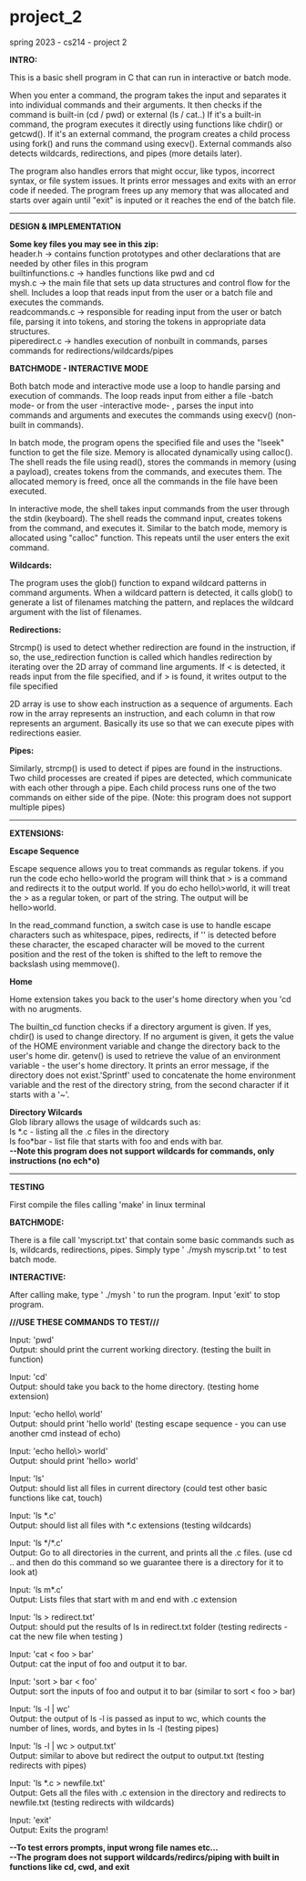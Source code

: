 # project_2
spring 2023 - cs214 - project 2


**INTRO:** 

This is a basic shell program in C that can run in interactive or batch mode. 

When you enter a command, the program takes the input and separates it into individual commands and their arguments. It then checks if the command is built-in (cd / pwd) or external (ls / cat..)  If it's a built-in command, the program executes it directly using functions like chdir() or getcwd(). If it's an external command, the program creates a child process using fork() and runs the command using execv(). External commands also detects wildcards, redirections, and pipes (more details later).

The program also handles errors that might occur, like typos, incorrect syntax, or file system issues. It prints error messages and exits with an error code if needed. The program frees up any memory that was allocated and starts over again until "exit" is inputed or it reaches the end of the batch file.

<hr>

**DESIGN & IMPLEMENTATION**

**Some key files you may see in this zip:** </br>
header.h -> contains function prototypes and other declarations that are needed by other files in this program  </br>
builtinfunctions.c -> handles functions like pwd and cd </br>
mysh.c -> the main file that sets up data structures and control flow for the shell. Includes a loop that reads input from the user or a batch file and executes the commands.  </br>
readcommands.c -> responsible for reading input from the user or batch file, parsing it into tokens, and storing the tokens in appropriate data structures. </br>
piperedirect.c -> handles execution of nonbuilt in commands, parses commands for redirections/wildcards/pipes </br>


**BATCHMODE - INTERACTIVE MODE**

Both batch mode and interactive mode use a loop to handle parsing and execution of commands. The loop reads input from either a file -batch mode- or from the user -interactive mode- , parses the input into commands and arguments and executes the commands using execv() (non-built in commands).

In batch mode, the program opens the specified file and uses the "lseek" function to get the file size. Memory is allocated dynamically using calloc(). The shell reads the file using read(), stores the commands in memory (using a payload), creates tokens from the commands, and executes them. The allocated memory is freed, once all the commands in the file have been executed.

In interactive mode, the shell takes input commands from the user through the stdin (keyboard). The shell reads the command input, creates tokens from the command, and executes it. Similar to the batch mode, memory is allocated using "calloc" function. This repeats until the user enters the exit command.


**Wildcards:**

The program uses the glob() function to expand wildcard patterns in command arguments. When a wildcard pattern is detected, it calls glob() to generate a list of filenames matching the pattern, and replaces the wildcard argument with the list of filenames.


**Redirections:**

Strcmp() is used to detect whether redirection are found in the instruction, if so, the use_redirection function is called which handles redirection by iterating over the 2D array of command line arguments. If < is detected, it reads input from the file specified, and if > is found, it writes output to the file specified

2D array is use to show each instruction as a sequence of arguments. Each row in the array represents an instruction, and each column in that row represents an argument. Basically its use so that we can execute pipes with redirections easier.

**Pipes:**

Similarly, strcmp() is used to detect if pipes are found in the instructions. Two child processes are created if pipes are detected, which communicate with each other through a pipe. Each child process runs one of the two commands on either side of the pipe. (Note: this program does not support multiple pipes)

<hr> 

**EXTENSIONS:**

**Escape Sequence** 

Escape sequence allows you to treat commands as regular tokens. if you run the code echo hello>world the program will think that > is a command and redirects it to the output world. If you do echo hello\\>world, it will treat the > as a regular token, or part of the string. The output will be hello>world.

In the read_command function, a switch case is use to handle escape characters such as whitespace, pipes, redirects, if '\' is detected before these character, the escaped character will be moved to the current position and the rest of the token is shifted to the left to remove the backslash using memmove().

**Home**

Home extension  takes you back to the user's home directory when you 'cd with no arugments.

The builtin_cd function checks if a directory argument is given. If yes, chdir() is used to change directory. If no argument is given, it gets the value of the HOME environment variable and change the directory back to the user's home dir. getenv() is used to retrieve the value of an environment variable - the user's home directory. It prints an error message, if the directory does not exist.'Sprintf' used to concatenate the home environment variable and the rest of the directory string, from the second character if it starts with a '~'. 

**Directory Wilcards** <br>
Glob library allows the usage of wildcards such as: <br>
ls \*.c - listing all the .c files in the directory <br>
ls foo\*bar - list file that starts with foo and ends with bar. <br>
**--Note this program does not support wildcards for commands, only instructions (no ech*o)**

<hr>

**TESTING**

First compile the files calling 'make' in linux terminal

**BATCHMODE:**

There is a file call 'myscript.txt' that contain some basic commands such as ls, wildcards, redirections, pipes. Simply type ' ./mysh myscrip.txt ' to test batch mode.


**INTERACTIVE:**

After calling make, type ' ./mysh ' to run the program. Input 'exit' to stop program.

**///USE THESE COMMANDS TO TEST///** <br />

Input: 'pwd' 
<br>Output: should print the current working directory. (testing the built in function)

Input: 'cd' 
<br>Output: should take you back to the home directory. (testing home extension)

Input: 'echo hello\\ world' 
<br>Output: should print 'hello world' (testing escape sequence - you can use another cmd instead of echo)

Input: 'echo hello\\> world' 
<br>Output: should print 'hello> world'

Input: 'ls' 
<br>Output: should list all files in current directory (could test other basic functions like cat, touch)

Input: 'ls \*.c'
<br>Output: should list all files with \*.c extensions (testing wildcards)

Input: 'ls \*/*.c' 
<br>Output: Go to all directories in the current, and prints all the .c files. (use cd .. and then do this command so we guarantee there is a directory for it to look at)

Input: 'ls m\*.c'
<br>Output: Lists files that start with m and end with .c extension

Input: 'ls > redirect.txt'
<br>Output: should put the results of ls in redirect.txt folder (testing redirects -cat the new file when testing )

Input: 'cat < foo > bar'
<br>Output: cat the input of foo and output it to bar.

Input: 'sort > bar < foo'
<br>Output:  sort the inputs of foo and output it to bar (similar to sort < foo > bar)

Input: 'ls -l | wc'
<br>Output: the output of ls -l is passed as input to wc, which counts the number of lines, words, and bytes in ls -l (testing pipes)

Input: 'ls -l | wc > output.txt'
<br>Output: similar to above but redirect the output to output.txt (testing redirects with pipes)

Input: 'ls \*.c > newfile.txt'
<br>Output: Gets all the files with .c extension in the directory and redirects to newfile.txt (testing redirects with wildcards)



Input: 'exit'
<br>Output: Exits the program!


**--To test errors prompts, input wrong file names etc...** <br> 
**--The program does not support wildcards/redircs/piping with built in functions like cd, cwd, and exit**





